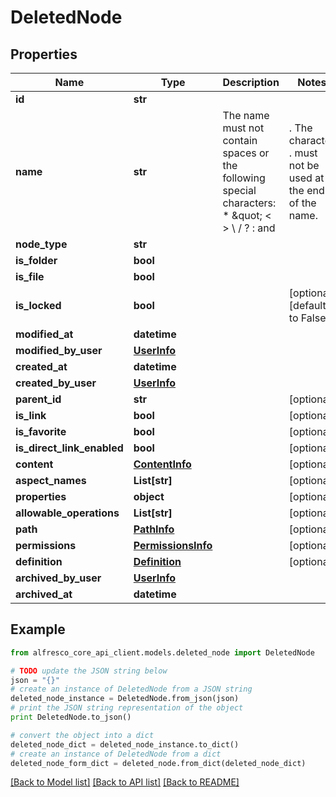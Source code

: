 # DeletedNode


## Properties
Name | Type | Description | Notes
------------ | ------------- | ------------- | -------------
**id** | **str** |  | 
**name** | **str** | The name must not contain spaces or the following special characters: * \&quot; &lt; &gt; \\ / ? : and |. The character . must not be used at the end of the name.  | 
**node_type** | **str** |  | 
**is_folder** | **bool** |  | 
**is_file** | **bool** |  | 
**is_locked** | **bool** |  | [optional] [default to False]
**modified_at** | **datetime** |  | 
**modified_by_user** | [**UserInfo**](UserInfo.md) |  | 
**created_at** | **datetime** |  | 
**created_by_user** | [**UserInfo**](UserInfo.md) |  | 
**parent_id** | **str** |  | [optional] 
**is_link** | **bool** |  | [optional] 
**is_favorite** | **bool** |  | [optional] 
**is_direct_link_enabled** | **bool** |  | [optional] 
**content** | [**ContentInfo**](ContentInfo.md) |  | [optional] 
**aspect_names** | **List[str]** |  | [optional] 
**properties** | **object** |  | [optional] 
**allowable_operations** | **List[str]** |  | [optional] 
**path** | [**PathInfo**](PathInfo.md) |  | [optional] 
**permissions** | [**PermissionsInfo**](PermissionsInfo.md) |  | [optional] 
**definition** | [**Definition**](Definition.md) |  | [optional] 
**archived_by_user** | [**UserInfo**](UserInfo.md) |  | 
**archived_at** | **datetime** |  | 

## Example

```python
from alfresco_core_api_client.models.deleted_node import DeletedNode

# TODO update the JSON string below
json = "{}"
# create an instance of DeletedNode from a JSON string
deleted_node_instance = DeletedNode.from_json(json)
# print the JSON string representation of the object
print DeletedNode.to_json()

# convert the object into a dict
deleted_node_dict = deleted_node_instance.to_dict()
# create an instance of DeletedNode from a dict
deleted_node_form_dict = deleted_node.from_dict(deleted_node_dict)
```
[[Back to Model list]](../README.md#documentation-for-models) [[Back to API list]](../README.md#documentation-for-api-endpoints) [[Back to README]](../README.md)


